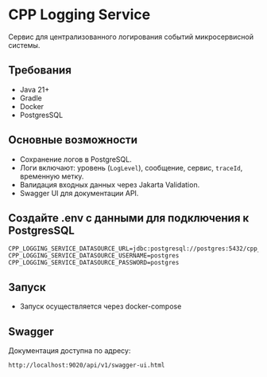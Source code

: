 # CPP Logging Service

Сервис для централизованного логирования событий микросервисной системы.

## Требования

- Java 21+
- Gradle
- Docker
- PostgresSQL

## Основные возможности

- Сохранение логов в PostgreSQL.
- Логи включают: уровень (`LogLevel`), сообщение, сервис, `traceId`, временную метку.
- Валидация входных данных через Jakarta Validation.
- Swagger UI для документации API.

## Создайте .env с данными для подключения к PostgresSQL

```
CPP_LOGGING_SERVICE_DATASOURCE_URL=jdbc:postgresql://postgres:5432/cpp_logging_db
CPP_LOGGING_SERVICE_DATASOURCE_USERNAME=postgres
CPP_LOGGING_SERVICE_DATASOURCE_PASSWORD=postgres
```

## Запуск

- Запуск осуществляется через docker-compose

## Swagger

Документация доступна по адресу:

```
http://localhost:9020/api/v1/swagger-ui.html
```
